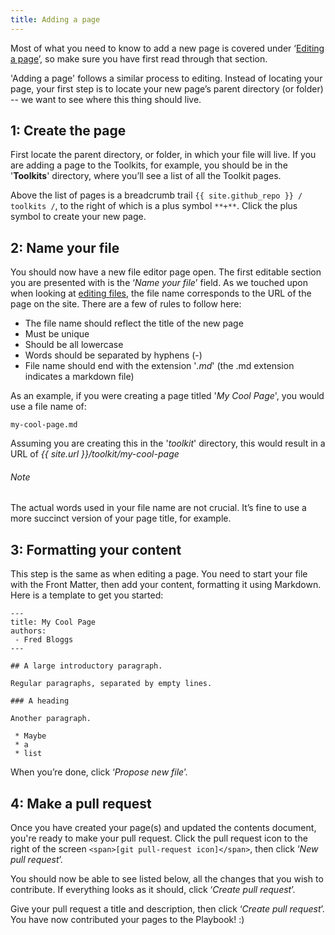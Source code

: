 ```yaml
---
title: Adding a page
---
```


Most of what you need to know to add a new page is covered under ‘[Editing a page](/editing/)’, so make sure you have first read through that section.

'Adding a page' follows a similar process to editing. Instead of locating your page, your first step is to locate your new page’s parent directory (or folder) -- we want to see where this thing should live.



## 1: Create the page

First locate the parent directory, or folder, in which your file will live. If you are adding a page to the Toolkits, for example, you should be in the '**Toolkits**' directory, where you’ll see a list of all the Toolkit pages.

Above the list of pages is a breadcrumb trail `{{ site.github_repo }} / toolkits /`, to the right of which is a plus symbol `**+**`. Click the plus symbol to create your new page.



## 2: Name your file

You should now have a new file editor page open. The first editable section you are presented with is the ‘_Name your file_’ field. As we touched upon when looking at [editing files](/editing/), the file name corresponds to the URL of the page on the site. There are a few of rules to follow here:

*   The file name should reflect the title of the new page
*   Must be unique
*   Should be all lowercase
*   Words should be separated by hyphens (-)
*   File name should end with the extension '_.md_' (the .md extension indicates a markdown file)

As an example, if you were creating a page titled '_My Cool Page_', you would use a file name of:

    my-cool-page.md

Assuming you are creating this in the '_toolkit_' directory, this would result in a URL of _{{ site.url }}/toolkit/my-cool-page_

<div class="note">

###### Note

The actual words used in your file name are not crucial. It’s fine to use a more succinct version of your page title, for example.

</div>

## 3: Formatting your content

This step is the same as when editing a page. You need to start your file with the Front Matter, then add your content, formatting it using Markdown. Here is a template to get you started:

    ---
    title: My Cool Page
    authors:
     - Fred Bloggs
    ---

    ## A large introductory paragraph.

    Regular paragraphs, separated by empty lines.

    ### A heading

    Another paragraph.

     * Maybe
     * a
     * list

When you’re done, click ‘_Propose new file_’.

## 4: Make a pull request

Once you have created your page(s) and updated the contents document, you're ready to make your pull request. Click the pull request icon to the right of the screen `<span>[git pull-request icon]</span>`, then click ‘_New pull request_’.

You should now be able to see listed below, all the changes that you wish to contribute. If everything looks as it should, click ‘_Create pull request_’.

Give your pull request a title and description, then click ‘_Create pull request_’. You have now contributed your pages to the Playbook! :)


